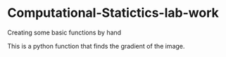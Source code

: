 # Computational-Statictics-lab-work
Creating some basic functions by hand

This is a python function that finds the gradient of the image.
